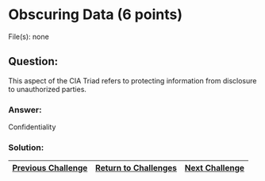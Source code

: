 # Obscuring Data (6 points)

File(s): none

## Question:

This aspect of the CIA Triad refers to protecting information from disclosure to unauthorized parties.

### Answer:

Confidentiality

### Solution:



| [Previous Challenge](/Challenges/Securely-Provision/5) | [Return to Challenges](/Challenges/../../../#modules) | [Next Challenge](/Challenges/Securely-Provision/7) |
| :------- | :-----: | ------: |